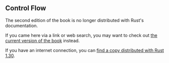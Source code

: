 ## Control Flow

The second edition of the book is no longer distributed with Rust's documentation.

If you came here via a link or web search, you may want to check out [the current
version of the book](../ch03-05-control-flow.html) instead.

If you have an internet connection, you can [find a copy distributed with
Rust
1.30](https://doc.rust-lang.org/1.30.0/book/second-edition/ch03-05-control-flow.html).
